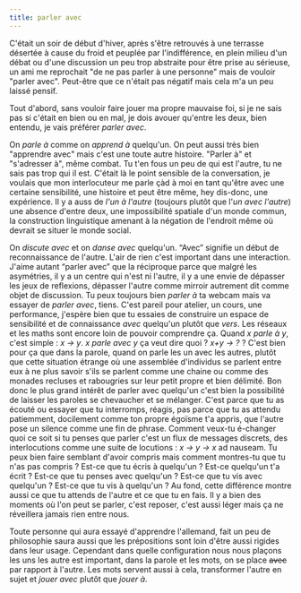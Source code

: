 ```yaml
---
title: parler avec
---
```


C'était un soir de début d'hiver, après s'être retrouvés à une terrasse désertée à cause du froid et peuplée par l'indifférence, en plein milieu d'un débat ou d'une discussion un peu trop abstraite pour être prise au sérieuse, un ami me reprochait "de ne pas parler à une personne" mais de vouloir "parler avec". Peut-être que ce n'était pas négatif mais cela m'a un peu laissé pensif.

Tout d'abord, sans vouloir faire jouer ma propre mauvaise foi, si je ne sais pas si c'était en bien ou en mal, je dois avouer qu'entre les deux, bien entendu, je vais préférer *parler avec*.

On *parle à* comme on *apprend à* quelqu'un. On peut aussi très bien "apprendre avec" mais c'est une toute autre histoire. "Parler à" et "s'adresser à", même combat. Tu t'en fous un peu de qui est l'autre, tu ne sais pas trop qui il est. C'était là le point sensible de la conversation, je voulais que mon interlocuteur me parle çàd à moi en tant qu'être avec une certaine sensibilité, une histoire et peut être même, hey dis-donc, une expérience. Il y a auss de *l'un à l'autre* (toujours plutôt que l'*un avec l'autre*) une absence d'entre deux, une impossibilité spatiale d'un monde commun, la construction linguistique amenant à la négation de l'endroit même où devrait se situer le monde social.

On *discute avec* et on *danse avec* quelqu'un. “Avec” signifie un début de reconnaissance de l'autre. L'air de rien c'est important dans une interaction. J'aime autant “parler avec” que la réciproque parce que malgré les asymétries, il y a un centre qui n'est ni l'autre, il y a une envie de dépasser les jeux de reflexions, dépasser l'autre comme mirroir autrement dit comme objet de discussion. Tu peux toujours bien *parler à* ta webcam mais va essayer de *parler avec*, tiens. C'est pareil pour atelier, un cours, une performance, j'espère bien que tu essaies de construire un espace de sensibilité et de connaissance *avec* quelqu'un plutôt que *vers*. Les réseaux et les maths sont encore loin de pouvoir comprendre ça. Quand *x parle à y*, c'est simple : *x → y*. *x parle avec y* ça veut dire quoi ? *x+y → ?* ? C'est bien pour ça que dans la parole, quand on parle les un avec les autres, plutôt que cette situation étrange où une assemblée d'individus se parlent entre eux à ne plus savoir s'ils se parlent comme une chaine ou comme des monades recluses et rabougries sur leur petit propre et bien délimité. Bon donc le plus grand intérêt de parler avec quelqu'un c'est bien la possibilité de laisser les paroles se chevaucher et se mélanger. C'est parce que tu as écouté ou essayer que tu interromps, réagis, pas parce que tu as attendu patiemment, docilement comme ton propre égoïsme t'a appris, que l'autre pose un silence comme une fin de phrase. Comment veux-tu é-changer quoi ce soit si tu penses que parler c'est un flux de messages discrets, des interlocutions comme une suite de locutions : *x → y → x* ad nauseam. Tu peux bien faire semblant d'avoir compris mais comment montres-tu que tu n'as pas compris ? Est-ce que tu écris à quelqu'un ? Est-ce quelqu'un t'a écrit ? Est-ce que tu penses avec quelqu'un ? Est-ce que tu vis avec quelqu'un ? Est-ce que tu vis à quelqu'un ? Au fond, cette différence montre aussi ce que tu attends de l'autre et ce que tu en fais. Il y a bien des moments où l'on peut se parler, c'est reposer, c'est aussi léger mais ça ne réveillera jamais rien entre nous.

Toute personne qui aura essayé d'apprendre l'allemand, fait un peu de philosophie saura aussi que les prépositions sont loin d'être aussi rigides dans leur usage. Cependant dans quelle configuration nous nous plaçons les uns les autre est important, dans la parole et les mots, on se place <del>avec</del> par rapport à l'autre. Les mots servent aussi à cela, transformer l'autre en sujet et *jouer avec* plutôt que *jouer à*.